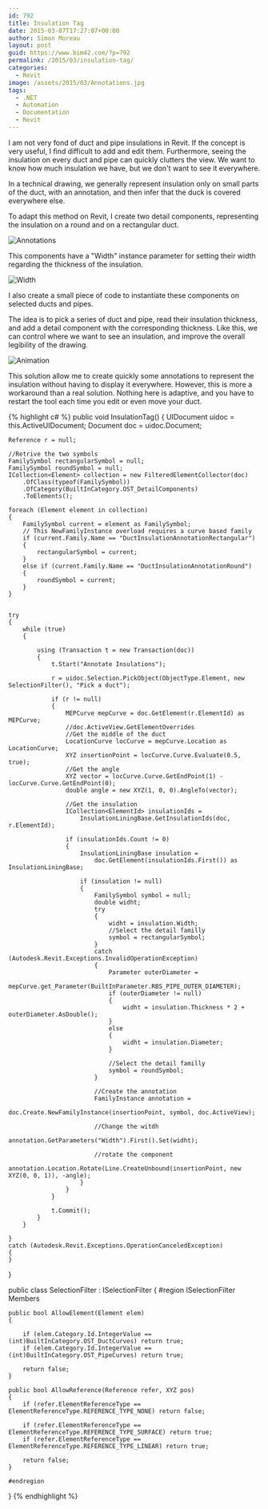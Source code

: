 ```yaml
---
id: 792
title: Insulation Tag
date: 2015-03-07T17:27:07+00:00
author: Simon Moreau
layout: post
guid: https://www.bim42.com/?p=792
permalink: /2015/03/insulation-tag/
categories:
  - Revit
image: /assets/2015/03/Annotations.jpg
tags:
  - .NET
  - Automation
  - Documentation
  - Revit
---
```

I am not very fond of duct and pipe insulations in Revit. If the concept is very useful, I find difficult to add and edit them. Furthermore, seeing the insulation on every duct and pipe can quickly clutters the view. We want to know how much insulation we have, but we don't want to see it everywhere.

In a technical drawing, we generally represent insulation only on small parts of the duct, with an annotation, and then infer that the duck is covered everywhere else.

To adapt this method on Revit, I create two detail components, representing the insulation on a round and on a rectangular duct.

![Annotations](/assets/2015/03/Annotations.jpg)

This components have a "Width" instance parameter for setting their width regarding the thickness of the insulation.

![Width](/assets/2015/03/Width.jpg)

I also create a small piece of code to instantiate these components on selected ducts and pipes.

The idea is to pick a series of duct and pipe, read their insulation thickness, and add a detail component with the corresponding thickness. Like this, we can control where we want to see an insulation, and improve the overall legibility of the drawing.

![Animation](/assets/2015/03/Animation.gif)

This solution allow me to create quickly some annotations to represent the insulation without having to display it everywhere. However, this is more a workaround than a real solution. Nothing here is adaptive, and you have to restart the tool each time you edit or even move your duct.

{% highlight c# %}
public void InsulationTag()
{
    UIDocument uidoc = this.ActiveUIDocument;
    Document doc = uidoc.Document;

    Reference r = null;

    //Retrive the two symbols
    FamilySymbol rectangularSymbol = null;
    FamilySymbol roundSymbol = null;
    ICollection<Element> collection = new FilteredElementCollector(doc)
        .OfClass(typeof(FamilySymbol))
        .OfCategory(BuiltInCategory.OST_DetailComponents)
        .ToElements();

    foreach (Element element in collection)
    {
        FamilySymbol current = element as FamilySymbol;
        // This NewFamilyInstance overload requires a curve based family
        if (current.Family.Name == "DuctInsulationAnnotationRectangular")
        {
            rectangularSymbol = current;
        }
        else if (current.Family.Name == "DuctInsulationAnnotationRound")
        {
            roundSymbol = current;
        }
    }


    try
    {
        while (true)
        {

            using (Transaction t = new Transaction(doc))
            {
                t.Start("Annotate Insulations");

                r = uidoc.Selection.PickObject(ObjectType.Element, new SelectionFilter(), "Pick a duct");

                if (r != null)
                {
                    MEPCurve mepCurve = doc.GetElement(r.ElementId) as MEPCurve;
                    //doc.ActiveView.GetElementOverrides
                    //Get the middle of the duct
                    LocationCurve locCurve = mepCurve.Location as LocationCurve;
                    XYZ insertionPoint = locCurve.Curve.Evaluate(0.5, true);
                    //Get the angle
                    XYZ vector = locCurve.Curve.GetEndPoint(1) - locCurve.Curve.GetEndPoint(0);
                    double angle = new XYZ(1, 0, 0).AngleTo(vector);

                    //Get the insulation
                    ICollection<ElementId> insulationIds =
                        InsulationLiningBase.GetInsulationIds(doc, r.ElementId);

                    if (insulationIds.Count != 0)
                    {
                        InsulationLiningBase insulation = 
                            doc.GetElement(insulationIds.First()) as InsulationLiningBase;

                        if (insulation != null)
                        {
                            FamilySymbol symbol = null;
                            double widht;
                            try
                            {
                                widht = insulation.Width;
                                //Select the detail familly
                                symbol = rectangularSymbol;
                            }
                            catch (Autodesk.Revit.Exceptions.InvalidOperationException)
                            {
                                Parameter outerDiameter = 
                                    mepCurve.get_Parameter(BuiltInParameter.RBS_PIPE_OUTER_DIAMETER);
                                if (outerDiameter != null)
                                {
                                    widht = insulation.Thickness * 2 + outerDiameter.AsDouble();
                                }
                                else
                                {
                                    widht = insulation.Diameter;
                                }

                                //Select the detail familly
                                symbol = roundSymbol;
                            }

                            //Create the annotation
                            FamilyInstance annotation = 
                                doc.Create.NewFamilyInstance(insertionPoint, symbol, doc.ActiveView);

                            //Change the witdh
                            annotation.GetParameters("Width").First().Set(widht);

                            //rotate the component
                            annotation.Location.Rotate(Line.CreateUnbound(insertionPoint, new XYZ(0, 0, 1)), -angle);
                        }
                    }
                }

                t.Commit();
            }
        }

    }
    catch (Autodesk.Revit.Exceptions.OperationCanceledException)
    {
    }
}

public class SelectionFilter : ISelectionFilter
{
    #region ISelectionFilter Members

    public bool AllowElement(Element elem)
    {

        if (elem.Category.Id.IntegerValue == (int)BuiltInCategory.OST_DuctCurves) return true;
        if (elem.Category.Id.IntegerValue == (int)BuiltInCategory.OST_PipeCurves) return true;

        return false;
    }

    public bool AllowReference(Reference refer, XYZ pos)
    {
        if (refer.ElementReferenceType == ElementReferenceType.REFERENCE_TYPE_NONE) return false;

        if (refer.ElementReferenceType == ElementReferenceType.REFERENCE_TYPE_SURFACE) return true;
        if (refer.ElementReferenceType == ElementReferenceType.REFERENCE_TYPE_LINEAR) return true;

        return false;
    }

    #endregion
}
{% endhighlight %}